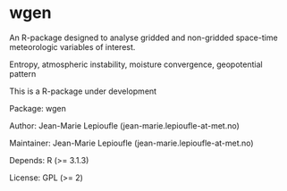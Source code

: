 # wgen
An R-package designed to analyse gridded and non-gridded space-time meteorologic variables of interest.

Entropy, atmospheric instability, moisture convergence, geopotential pattern

This is a R-package under development

Package: wgen

Author: Jean-Marie Lepioufle (jean-marie.lepioufle-at-met.no)

Maintainer:  Jean-Marie Lepioufle (jean-marie.lepioufle-at-met.no)

Depends: R (>= 3.1.3)

License: GPL (>= 2)
